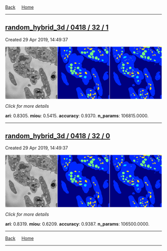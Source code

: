 
[Back](..)&nbsp;&nbsp;&nbsp;&nbsp;&nbsp;[Home](https://leapmanlab.github.io/snapshots)

---

<div class="summary"><a href="1"><h2>random_hybrid_3d / 0418 / 32 / 1</h2></a><p>Created 29 Apr 2019, 14:49:37
</p><a href="1"><img src="1/media/summary.png" align="center"></a><p>
<i>Click for more details</i>
</p></div>

**ari**: 0.8305. **miou**: 0.5415. **accuracy**: 0.9370. **n_params**: 106815.0000. 

---

<div class="summary"><a href="0"><h2>random_hybrid_3d / 0418 / 32 / 0</h2></a><p>Created 29 Apr 2019, 14:49:37
</p><a href="0"><img src="0/media/summary.png" align="center"></a><p>
<i>Click for more details</i>
</p></div>

**ari**: 0.8319. **miou**: 0.6209. **accuracy**: 0.9387. **n_params**: 106500.0000. 

---

[Back](..)&nbsp;&nbsp;&nbsp;&nbsp;&nbsp;[Home](https://leapmanlab.github.io/snapshots)

---
